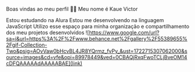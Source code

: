 Boas vindas ao meu perfil 💙💙
Meu nome é Kaue Victor

Estou estudando na Alura
Estou me desenvolvendo na linguagem JavaScript
Utilizo esse espaço para minha organização e compartilhamento dos meu projetos desenvolvidos
![https://www.google.com/url?sa=i&url=https%3A%2F%2Fwww.behance.net%2Fgallery%2F55389655%2Fgif-Collection-Two&psig=AOvVaw0bHcvBL4JR8YQrmz_fvPy_&ust=1722715307062000&source=images&cd=vfe&opi=89978449&ved=0CBAQjRxqFwoTCLjBveOM14cDFQAAAAAdAAAAABAE](link)
